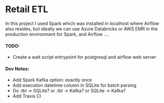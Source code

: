 # Retail ETL

In this project I used Spark which was installed in localhost where Airflow also resides,
but ideally we can use Azure Databricks or AWS EMR in the production environment for Spark,
and Airflow ....

#### TODO:
* Create a wait script entrypoint for postgresql and airflow web server 

#### Dev Notes:
* Add Spark Kafka option: exactly once
* Add execution datetime column in SQLite for batch parsing
* Do .tbl -> SQLite? or .tbl -> Kafka? or SQLite -> Kafka?
* Add Travis CI